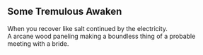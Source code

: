 Some Tremulous Awaken
---------------------
When you recover like salt continued by the electricity.  
A arcane wood paneling making a boundless thing of a probable  
meeting with a bride.  
